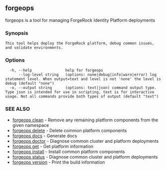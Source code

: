 ## forgeops

forgeops is a tool for managing ForgeRock Identity Platform deployments

### Synopsis


    This tool helps deploy the ForgeRock platform, debug common issues, and validate environments.

### Options

```
  -h, --help               help for forgeops
      --log-level string   (options: none|debug|info|warn|error) log statement level. When output=text and level is not 'none' the level is debug (default "none")
  -o, --output string      (options: text|json) command output type. Type json is intended for use in scripting, text is for interactive usage. Not all commands provide both types of output (default "text")
```

### SEE ALSO

* [forgeops clean](forgeops_clean.md)	 - Remove any remaining platform components from the given namespace
* [forgeops delete](forgeops_delete.md)	 - Delete common platform components
* [forgeops docs](forgeops_docs.md)	 - Generate docs
* [forgeops doctor](forgeops_doctor.md)	 - Diagnose common cluster and platform deployments
* [forgeops get](forgeops_get.md)	 - Get platform information
* [forgeops install](forgeops_install.md)	 - Install common platform components
* [forgeops status](forgeops_status.md)	 - Diagnose common cluster and platform deployments
* [forgeops version](forgeops_version.md)	 - Print the build information

